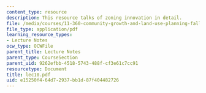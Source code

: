 ```yaml
---
content_type: resource
description: This resource talks of zoning innovation in detail.
file: /media/courses/11-360-community-growth-and-land-use-planning-fall-2005/e15250f464d72937bb1d87f404482726_lec10.pdf
file_type: application/pdf
learning_resource_types:
- Lecture Notes
ocw_type: OCWFile
parent_title: Lecture Notes
parent_type: CourseSection
parent_uid: 9262efbb-4518-5743-488f-cf3e61c7cc91
resourcetype: Document
title: lec10.pdf
uid: e15250f4-64d7-2937-bb1d-87f404482726
---
```

